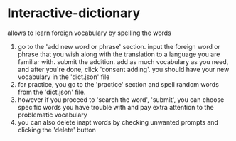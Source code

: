 # Interactive-dictionary
allows to learn foreign vocabulary by spelling the words
1. go to the 'add new word or phrase' section. input the foreign word or phrase that you wish along with the translation to a language you are familiar with. submit the addition. add as much vocabulary as you need, and after you're done, click 'consent adding'. you should have your new vocabulary in the 'dict.json' file 
2. for practice, you go to the 'practice' section and spell random words from the 'dict.json' file.
3. however if you proceed to 'search the word', 'submit', you can choose specific words you have trouble with and pay extra attention to the problematic vocabulary
4. you can also delete inapt words by checking unwanted prompts and clicking the 'delete' button
